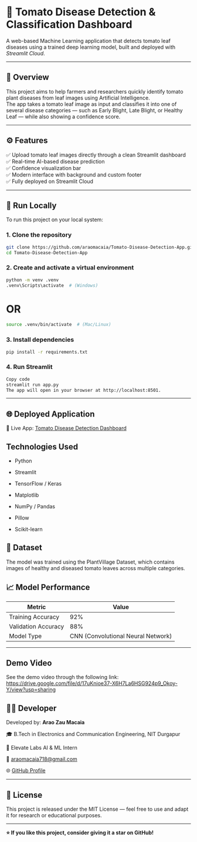 # 🍅 Tomato Disease Detection & Classification Dashboard

A web-based Machine Learning application that detects tomato leaf diseases using a trained deep learning model, built and deployed with *Streamlit Cloud*.

---

## 🌿 Overview

This project aims to help farmers and researchers quickly identify tomato plant diseases from leaf images using Artificial Intelligence.  
The app takes a tomato leaf image as input and classifies it into one of several disease categories — such as Early Blight, Late Blight, or Healthy Leaf — while also showing a confidence score.

---

## ⚙ Features

✅ Upload tomato leaf images directly through a clean Streamlit dashboard  
✅ Real-time AI-based disease prediction  
✅ Confidence visualization bar  
✅ Modern interface with background and custom footer  
✅ Fully deployed on Streamlit Cloud  

---

## 🚀 Run Locally

To run this project on your local system:

### 1. Clone the repository

```bash
git clone https://github.com/araomacaia/Tomato-Disease-Detection-App.git
cd Tomato-Disease-Detection-App
```
### 2. Create and activate a virtual environment
```bash
python -m venv .venv
.venv\Scripts\activate  # (Windows)
```

# OR

```bash
source .venv/bin/activate  # (Mac/Linux)
```

### 3. Install dependencies

```bash
pip install -r requirements.txt
```

### 4. Run Streamlit
```bash
Copy code
streamlit run app.py
The app will open in your browser at http://localhost:8501.
```
----

## 🌐 Deployed Application
🔗 Live App: [Tomato Disease Detection Dashboard](https://tomato-disease-detection-app-d8iyuvfakt8sv7346ptfym.streamlit.app/)

## Technologies Used

  - Python

  - Streamlit

  - TensorFlow / Keras

  - Matplotlib

  - NumPy / Pandas

  - Pillow

  - Scikit-learn

## 🧩 Dataset

The model was trained using the PlantVillage Dataset, which contains images of healthy and diseased tomato leaves across multiple categories.

## 📈 Model Performance

|        Metric       | Value | 
|-----|---|
|  Training Accuracy  |  92%  |
| Validation Accuracy |  88%  | 
|     Model Type	    | CNN (Convolutional Neural Network) | 

----
## Demo Video
See the demo video through the following link: https://drive.google.com/file/d/17uKnioe37-X6H7La6HSG924p9_Okoy-Y/view?usp=sharing

## 👨‍💻 Developer

Developed by: **Arao Zau Macaia**

🎓 B.Tech in Electronics and Communication Engineering, NIT Durgapur

📍 Elevate Labs AI & ML Intern

📧 araomacaia718@gmail.com

🌐 [GitHub Profile](https://github.com/araomacaia)

---

## 🧾 License
This project is released under the MIT License — feel free to use and adapt it for research or educational purposes.

---

**⭐ If you like this project, consider giving it a star on GitHub!**
